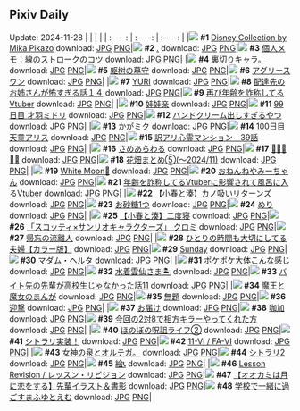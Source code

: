 ## Pixiv Daily
Update: 2024-11-28
|      |      |      |
| :----: | :----: | :----: |
|![](https://pixiv.microyu.workers.dev/c/240x480/img-master/img/2024/11/26/00/00/52/124635058_p0_master1200.jpg) **#1** [Disney Collection by Mika Pikazo](https://www.pixiv.net/artworks/124635058) download: [JPG](https://pixiv.microyu.workers.dev/img-original/img/2024/11/26/00/00/52/124635058_p0.jpg) [PNG](https://pixiv.microyu.workers.dev/img-original/img/2024/11/26/00/00/52/124635058_p0.png)|![](https://pixiv.microyu.workers.dev/c/240x480/img-master/img/2024/11/26/00/00/20/124634937_p0_master1200.jpg) **#2** [.](https://www.pixiv.net/artworks/124634937) download: [JPG](https://pixiv.microyu.workers.dev/img-original/img/2024/11/26/00/00/20/124634937_p0.jpg) [PNG](https://pixiv.microyu.workers.dev/img-original/img/2024/11/26/00/00/20/124634937_p0.png)|![](https://pixiv.microyu.workers.dev/c/240x480/img-master/img/2024/11/26/06/00/06/124640922_p0_master1200.jpg) **#3** [個人メモ：線のストロークのコツ](https://www.pixiv.net/artworks/124640922) download: [JPG](https://pixiv.microyu.workers.dev/img-original/img/2024/11/26/06/00/06/124640922_p0.jpg) [PNG](https://pixiv.microyu.workers.dev/img-original/img/2024/11/26/06/00/06/124640922_p0.png)|
|![](https://pixiv.microyu.workers.dev/c/240x480/img-master/img/2024/11/28/00/35/12/124669748_p0_master1200.jpg) **#4** [裏切りキャラ。](https://www.pixiv.net/artworks/124669748) download: [JPG](https://pixiv.microyu.workers.dev/img-original/img/2024/11/28/00/35/12/124669748_p0.jpg) [PNG](https://pixiv.microyu.workers.dev/img-original/img/2024/11/28/00/35/12/124669748_p0.png)|![](https://pixiv.microyu.workers.dev/c/240x480/img-master/img/2024/11/26/03/22/38/124639430_p0_master1200.jpg) **#5** [躯树の墓守](https://www.pixiv.net/artworks/124639430) download: [JPG](https://pixiv.microyu.workers.dev/img-original/img/2024/11/26/03/22/38/124639430_p0.jpg) [PNG](https://pixiv.microyu.workers.dev/img-original/img/2024/11/26/03/22/38/124639430_p0.png)|![](https://pixiv.microyu.workers.dev/c/240x480/img-master/img/2024/11/26/21/55/02/124658333_p0_master1200.jpg) **#6** [アグリースワン](https://www.pixiv.net/artworks/124658333) download: [JPG](https://pixiv.microyu.workers.dev/img-original/img/2024/11/26/21/55/02/124658333_p0.jpg) [PNG](https://pixiv.microyu.workers.dev/img-original/img/2024/11/26/21/55/02/124658333_p0.png)|
|![](https://pixiv.microyu.workers.dev/c/240x480/img-master/img/2024/11/26/15/20/21/124648531_p0_master1200.jpg) **#7** [YURI](https://www.pixiv.net/artworks/124648531) download: [JPG](https://pixiv.microyu.workers.dev/img-original/img/2024/11/26/15/20/21/124648531_p0.jpg) [PNG](https://pixiv.microyu.workers.dev/img-original/img/2024/11/26/15/20/21/124648531_p0.png)|![](https://pixiv.microyu.workers.dev/c/240x480/img-master/img/2024/11/27/10/11/40/124672355_p0_master1200.jpg) **#8** [配達先のお姉さんが怖すぎる話１４](https://www.pixiv.net/artworks/124672355) download: [JPG](https://pixiv.microyu.workers.dev/img-original/img/2024/11/27/10/11/40/124672355_p0.jpg) [PNG](https://pixiv.microyu.workers.dev/img-original/img/2024/11/27/10/11/40/124672355_p0.png)|![](https://pixiv.microyu.workers.dev/c/240x480/img-master/img/2024/11/26/21/14/03/124657029_p0_master1200.jpg) **#9** [再び年齢を詐称してるVtuber](https://www.pixiv.net/artworks/124657029) download: [JPG](https://pixiv.microyu.workers.dev/img-original/img/2024/11/26/21/14/03/124657029_p0.jpg) [PNG](https://pixiv.microyu.workers.dev/img-original/img/2024/11/26/21/14/03/124657029_p0.png)|
|![](https://pixiv.microyu.workers.dev/c/240x480/img-master/img/2024/11/26/15/57/21/124649086_p0_master1200.jpg) **#10** [娃娃亲](https://www.pixiv.net/artworks/124649086) download: [JPG](https://pixiv.microyu.workers.dev/img-original/img/2024/11/26/15/57/21/124649086_p0.jpg) [PNG](https://pixiv.microyu.workers.dev/img-original/img/2024/11/26/15/57/21/124649086_p0.png)|![](https://pixiv.microyu.workers.dev/c/240x480/img-master/img/2024/11/26/00/00/13/124634908_p0_master1200.jpg) **#11** [99日目 才羽ミドリ](https://www.pixiv.net/artworks/124634908) download: [JPG](https://pixiv.microyu.workers.dev/img-original/img/2024/11/26/00/00/13/124634908_p0.jpg) [PNG](https://pixiv.microyu.workers.dev/img-original/img/2024/11/26/00/00/13/124634908_p0.png)|![](https://pixiv.microyu.workers.dev/c/240x480/img-master/img/2024/11/26/00/34/24/124636295_p0_master1200.jpg) **#12** [ハンドクリーム出しすぎるやつ](https://www.pixiv.net/artworks/124636295) download: [JPG](https://pixiv.microyu.workers.dev/img-original/img/2024/11/26/00/34/24/124636295_p0.jpg) [PNG](https://pixiv.microyu.workers.dev/img-original/img/2024/11/26/00/34/24/124636295_p0.png)|
|![](https://pixiv.microyu.workers.dev/c/240x480/img-master/img/2024/11/26/00/03/18/124635262_p0_master1200.jpg) **#13** [かがミク](https://www.pixiv.net/artworks/124635262) download: [JPG](https://pixiv.microyu.workers.dev/img-original/img/2024/11/26/00/03/18/124635262_p0.jpg) [PNG](https://pixiv.microyu.workers.dev/img-original/img/2024/11/26/00/03/18/124635262_p0.png)|![](https://pixiv.microyu.workers.dev/c/240x480/img-master/img/2024/11/27/00/00/42/124662903_p0_master1200.jpg) **#14** [100日目 天童アリス](https://www.pixiv.net/artworks/124662903) download: [JPG](https://pixiv.microyu.workers.dev/img-original/img/2024/11/27/00/00/42/124662903_p0.jpg) [PNG](https://pixiv.microyu.workers.dev/img-original/img/2024/11/27/00/00/42/124662903_p0.png)|![](https://pixiv.microyu.workers.dev/c/240x480/img-master/img/2024/11/26/15/57/19/124649084_p0_master1200.jpg) **#15** [訳アリ心霊マンション　39話](https://www.pixiv.net/artworks/124649084) download: [JPG](https://pixiv.microyu.workers.dev/img-original/img/2024/11/26/15/57/19/124649084_p0.jpg) [PNG](https://pixiv.microyu.workers.dev/img-original/img/2024/11/26/15/57/19/124649084_p0.png)|
|![](https://pixiv.microyu.workers.dev/c/240x480/img-master/img/2024/11/26/10/53/02/124644503_p0_master1200.jpg) **#16** [さめあらわる](https://www.pixiv.net/artworks/124644503) download: [JPG](https://pixiv.microyu.workers.dev/img-original/img/2024/11/26/10/53/02/124644503_p0.jpg) [PNG](https://pixiv.microyu.workers.dev/img-original/img/2024/11/26/10/53/02/124644503_p0.png)|![](https://pixiv.microyu.workers.dev/c/240x480/img-master/img/2024/11/26/12/44/27/124646158_p0_master1200.jpg) **#17** [🌼🌸🐰🌸🌼](https://www.pixiv.net/artworks/124646158) download: [JPG](https://pixiv.microyu.workers.dev/img-original/img/2024/11/26/12/44/27/124646158_p0.jpg) [PNG](https://pixiv.microyu.workers.dev/img-original/img/2024/11/26/12/44/27/124646158_p0.png)|![](https://pixiv.microyu.workers.dev/c/240x480/img-master/img/2024/11/26/04/03/34/124639895_p0_master1200.jpg) **#18** [花畑まとめ⑤(〜2024/11)](https://www.pixiv.net/artworks/124639895) download: [JPG](https://pixiv.microyu.workers.dev/img-original/img/2024/11/26/04/03/34/124639895_p0.jpg) [PNG](https://pixiv.microyu.workers.dev/img-original/img/2024/11/26/04/03/34/124639895_p0.png)|
|![](https://pixiv.microyu.workers.dev/c/240x480/img-master/img/2024/11/27/00/00/30/124662863_p0_master1200.jpg) **#19** [White Moon🌙](https://www.pixiv.net/artworks/124662863) download: [JPG](https://pixiv.microyu.workers.dev/img-original/img/2024/11/27/00/00/30/124662863_p0.jpg) [PNG](https://pixiv.microyu.workers.dev/img-original/img/2024/11/27/00/00/30/124662863_p0.png)|![](https://pixiv.microyu.workers.dev/c/240x480/img-master/img/2024/11/26/23/04/49/124660804_p0_master1200.jpg) **#20** [おねんねやみーちゃん](https://www.pixiv.net/artworks/124660804) download: [JPG](https://pixiv.microyu.workers.dev/img-original/img/2024/11/26/23/04/49/124660804_p0.jpg) [PNG](https://pixiv.microyu.workers.dev/img-original/img/2024/11/26/23/04/49/124660804_p0.png)|![](https://pixiv.microyu.workers.dev/c/240x480/img-master/img/2024/11/27/20/48/14/124684324_p0_master1200.jpg) **#21** [年齢を詐称してるVtuberに影響されて風呂に入るVtuber](https://www.pixiv.net/artworks/124684324) download: [JPG](https://pixiv.microyu.workers.dev/img-original/img/2024/11/27/20/48/14/124684324_p0.jpg) [PNG](https://pixiv.microyu.workers.dev/img-original/img/2024/11/27/20/48/14/124684324_p0.png)|
|![](https://pixiv.microyu.workers.dev/c/240x480/img-master/img/2024/11/26/22/11/58/124658996_p0_master1200.jpg) **#22** [【小春と湊】カノ吸いリターンズ](https://www.pixiv.net/artworks/124658996) download: [JPG](https://pixiv.microyu.workers.dev/img-original/img/2024/11/26/22/11/58/124658996_p0.jpg) [PNG](https://pixiv.microyu.workers.dev/img-original/img/2024/11/26/22/11/58/124658996_p0.png)|![](https://pixiv.microyu.workers.dev/c/240x480/img-master/img/2024/11/26/20/13/29/124655118_p0_master1200.jpg) **#23** [お砂糖1つ](https://www.pixiv.net/artworks/124655118) download: [JPG](https://pixiv.microyu.workers.dev/img-original/img/2024/11/26/20/13/29/124655118_p0.jpg) [PNG](https://pixiv.microyu.workers.dev/img-original/img/2024/11/26/20/13/29/124655118_p0.png)|![](https://pixiv.microyu.workers.dev/c/240x480/img-master/img/2024/11/27/12/18/10/124674184_p0_master1200.jpg) **#24** [めり](https://www.pixiv.net/artworks/124674184) download: [JPG](https://pixiv.microyu.workers.dev/img-original/img/2024/11/27/12/18/10/124674184_p0.jpg) [PNG](https://pixiv.microyu.workers.dev/img-original/img/2024/11/27/12/18/10/124674184_p0.png)|
|![](https://pixiv.microyu.workers.dev/c/240x480/img-master/img/2024/11/26/22/13/31/124659055_p0_master1200.jpg) **#25** [【小春と湊】二度寝](https://www.pixiv.net/artworks/124659055) download: [JPG](https://pixiv.microyu.workers.dev/img-original/img/2024/11/26/22/13/31/124659055_p0.jpg) [PNG](https://pixiv.microyu.workers.dev/img-original/img/2024/11/26/22/13/31/124659055_p0.png)|![](https://pixiv.microyu.workers.dev/c/240x480/img-master/img/2024/11/27/00/00/12/124662771_p0_master1200.jpg) **#26** [「スコッティ×サンリオキャラクターズ」 クロミ](https://www.pixiv.net/artworks/124662771) download: [JPG](https://pixiv.microyu.workers.dev/img-original/img/2024/11/27/00/00/12/124662771_p0.jpg) [PNG](https://pixiv.microyu.workers.dev/img-original/img/2024/11/27/00/00/12/124662771_p0.png)|![](https://pixiv.microyu.workers.dev/c/240x480/img-master/img/2024/11/27/00/00/18/124662805_p0_master1200.jpg) **#27** [帰忘の流離人](https://www.pixiv.net/artworks/124662805) download: [JPG](https://pixiv.microyu.workers.dev/img-original/img/2024/11/27/00/00/18/124662805_p0.jpg) [PNG](https://pixiv.microyu.workers.dev/img-original/img/2024/11/27/00/00/18/124662805_p0.png)|
|![](https://pixiv.microyu.workers.dev/c/240x480/img-master/img/2024/11/26/00/00/40/124635026_p0_master1200.jpg) **#28** [ひとりの時間も大切にしてる夫婦【カラー版】](https://www.pixiv.net/artworks/124635026) download: [JPG](https://pixiv.microyu.workers.dev/img-original/img/2024/11/26/00/00/40/124635026_p0.jpg) [PNG](https://pixiv.microyu.workers.dev/img-original/img/2024/11/26/00/00/40/124635026_p0.png)|![](https://pixiv.microyu.workers.dev/c/240x480/img-master/img/2024/11/26/13/51/01/124647120_p0_master1200.jpg) **#29** [Sunday](https://www.pixiv.net/artworks/124647120) download: [JPG](https://pixiv.microyu.workers.dev/img-original/img/2024/11/26/13/51/01/124647120_p0.jpg) [PNG](https://pixiv.microyu.workers.dev/img-original/img/2024/11/26/13/51/01/124647120_p0.png)|![](https://pixiv.microyu.workers.dev/c/240x480/img-master/img/2024/11/26/01/55/53/124634896_p0_master1200.jpg) **#30** [マダム・ヘルタ](https://www.pixiv.net/artworks/124634896) download: [JPG](https://pixiv.microyu.workers.dev/img-original/img/2024/11/26/01/55/53/124634896_p0.jpg) [PNG](https://pixiv.microyu.workers.dev/img-original/img/2024/11/26/01/55/53/124634896_p0.png)|
|![](https://pixiv.microyu.workers.dev/c/240x480/img-master/img/2024/11/27/02/50/39/124667179_p0_master1200.jpg) **#31** [ポケポケ大体こんな感じ](https://www.pixiv.net/artworks/124667179) download: [JPG](https://pixiv.microyu.workers.dev/img-original/img/2024/11/27/02/50/39/124667179_p0.jpg) [PNG](https://pixiv.microyu.workers.dev/img-original/img/2024/11/27/02/50/39/124667179_p0.png)|![](https://pixiv.microyu.workers.dev/c/240x480/img-master/img/2024/11/26/20/40/58/124655936_p0_master1200.jpg) **#32** [水着雲仙さま🏝️](https://www.pixiv.net/artworks/124655936) download: [JPG](https://pixiv.microyu.workers.dev/img-original/img/2024/11/26/20/40/58/124655936_p0.jpg) [PNG](https://pixiv.microyu.workers.dev/img-original/img/2024/11/26/20/40/58/124655936_p0.png)|![](https://pixiv.microyu.workers.dev/c/240x480/img-master/img/2024/11/27/02/36/13/124666961_p0_master1200.jpg) **#33** [バイト先の先輩が高校生じゃなかった話11](https://www.pixiv.net/artworks/124666961) download: [JPG](https://pixiv.microyu.workers.dev/img-original/img/2024/11/27/02/36/13/124666961_p0.jpg) [PNG](https://pixiv.microyu.workers.dev/img-original/img/2024/11/27/02/36/13/124666961_p0.png)|
|![](https://pixiv.microyu.workers.dev/c/240x480/img-master/img/2024/11/26/23/54/20/124662475_p0_master1200.jpg) **#34** [魔王と魔女のまんが](https://www.pixiv.net/artworks/124662475) download: [JPG](https://pixiv.microyu.workers.dev/img-original/img/2024/11/26/23/54/20/124662475_p0.jpg) [PNG](https://pixiv.microyu.workers.dev/img-original/img/2024/11/26/23/54/20/124662475_p0.png)|![](https://pixiv.microyu.workers.dev/c/240x480/img-master/img/2024/11/26/18/00/09/124651484_p0_master1200.jpg) **#35** [無題](https://www.pixiv.net/artworks/124651484) download: [JPG](https://pixiv.microyu.workers.dev/img-original/img/2024/11/26/18/00/09/124651484_p0.jpg) [PNG](https://pixiv.microyu.workers.dev/img-original/img/2024/11/26/18/00/09/124651484_p0.png)|![](https://pixiv.microyu.workers.dev/c/240x480/img-master/img/2024/11/26/16/18/47/124649512_p0_master1200.jpg) **#36** [迎撃](https://www.pixiv.net/artworks/124649512) download: [JPG](https://pixiv.microyu.workers.dev/img-original/img/2024/11/26/16/18/47/124649512_p0.jpg) [PNG](https://pixiv.microyu.workers.dev/img-original/img/2024/11/26/16/18/47/124649512_p0.png)|
|![](https://pixiv.microyu.workers.dev/c/240x480/img-master/img/2024/11/27/12/17/01/124674174_p0_master1200.jpg) **#37** [お届け](https://www.pixiv.net/artworks/124674174) download: [JPG](https://pixiv.microyu.workers.dev/img-original/img/2024/11/27/12/17/01/124674174_p0.jpg) [PNG](https://pixiv.microyu.workers.dev/img-original/img/2024/11/27/12/17/01/124674174_p0.png)|![](https://pixiv.microyu.workers.dev/c/240x480/img-master/img/2024/11/26/17/10/30/124650483_p0_master1200.jpg) **#38** [咖加](https://www.pixiv.net/artworks/124650483) download: [JPG](https://pixiv.microyu.workers.dev/img-original/img/2024/11/26/17/10/30/124650483_p0.jpg) [PNG](https://pixiv.microyu.workers.dev/img-original/img/2024/11/26/17/10/30/124650483_p0.png)|![](https://pixiv.microyu.workers.dev/c/240x480/img-master/img/2024/11/26/07/24/08/124641929_p0_master1200.jpg) **#39** [今回の2対8で相方キラーやってくれた方](https://www.pixiv.net/artworks/124641929) download: [JPG](https://pixiv.microyu.workers.dev/img-original/img/2024/11/26/07/24/08/124641929_p0.jpg) [PNG](https://pixiv.microyu.workers.dev/img-original/img/2024/11/26/07/24/08/124641929_p0.png)|
|![](https://pixiv.microyu.workers.dev/c/240x480/img-master/img/2024/11/26/00/02/17/124635207_p0_master1200.jpg) **#40** [ほのぼの呪詛ライフ②](https://www.pixiv.net/artworks/124635207) download: [JPG](https://pixiv.microyu.workers.dev/img-original/img/2024/11/26/00/02/17/124635207_p0.jpg) [PNG](https://pixiv.microyu.workers.dev/img-original/img/2024/11/26/00/02/17/124635207_p0.png)|![](https://pixiv.microyu.workers.dev/c/240x480/img-master/img/2024/11/27/01/08/44/124665328_p0_master1200.jpg) **#41** [シトラリ実装！](https://www.pixiv.net/artworks/124665328) download: [JPG](https://pixiv.microyu.workers.dev/img-original/img/2024/11/27/01/08/44/124665328_p0.jpg) [PNG](https://pixiv.microyu.workers.dev/img-original/img/2024/11/27/01/08/44/124665328_p0.png)|![](https://pixiv.microyu.workers.dev/c/240x480/img-master/img/2024/11/26/01/00/01/124636952_p0_master1200.jpg) **#42** [11-Ⅵ / FA-Ⅵ](https://www.pixiv.net/artworks/124636952) download: [JPG](https://pixiv.microyu.workers.dev/img-original/img/2024/11/26/01/00/01/124636952_p0.jpg) [PNG](https://pixiv.microyu.workers.dev/img-original/img/2024/11/26/01/00/01/124636952_p0.png)|
|![](https://pixiv.microyu.workers.dev/c/240x480/img-master/img/2024/11/27/04/35/52/124666468_p0_master1200.jpg) **#43** [女神の泉とオルテガ。](https://www.pixiv.net/artworks/124666468) download: [JPG](https://pixiv.microyu.workers.dev/img-original/img/2024/11/27/04/35/52/124666468_p0.jpg) [PNG](https://pixiv.microyu.workers.dev/img-original/img/2024/11/27/04/35/52/124666468_p0.png)|![](https://pixiv.microyu.workers.dev/c/240x480/img-master/img/2024/11/26/00/07/08/124635422_p0_master1200.jpg) **#44** [シトラリ2](https://www.pixiv.net/artworks/124635422) download: [JPG](https://pixiv.microyu.workers.dev/img-original/img/2024/11/26/00/07/08/124635422_p0.jpg) [PNG](https://pixiv.microyu.workers.dev/img-original/img/2024/11/26/00/07/08/124635422_p0.png)|![](https://pixiv.microyu.workers.dev/c/240x480/img-master/img/2024/11/26/23/25/04/124661491_p0_master1200.jpg) **#45** [絵📞](https://www.pixiv.net/artworks/124661491) download: [JPG](https://pixiv.microyu.workers.dev/img-original/img/2024/11/26/23/25/04/124661491_p0.jpg) [PNG](https://pixiv.microyu.workers.dev/img-original/img/2024/11/26/23/25/04/124661491_p0.png)|
|![](https://pixiv.microyu.workers.dev/c/240x480/img-master/img/2024/11/26/09/13/47/124643310_p0_master1200.jpg) **#46** [Lesson Revision / レッスン・リビジョン](https://www.pixiv.net/artworks/124643310) download: [JPG](https://pixiv.microyu.workers.dev/img-original/img/2024/11/26/09/13/47/124643310_p0.jpg) [PNG](https://pixiv.microyu.workers.dev/img-original/img/2024/11/26/09/13/47/124643310_p0.png)|![](https://pixiv.microyu.workers.dev/c/240x480/img-master/img/2024/11/26/12/52/59/124646279_p0_master1200.jpg) **#47** [【オオカミは月に恋をする】先輩イラスト＆書影](https://www.pixiv.net/artworks/124646279) download: [JPG](https://pixiv.microyu.workers.dev/img-original/img/2024/11/26/12/52/59/124646279_p0.jpg) [PNG](https://pixiv.microyu.workers.dev/img-original/img/2024/11/26/12/52/59/124646279_p0.png)|![](https://pixiv.microyu.workers.dev/c/240x480/img-master/img/2024/11/26/19/44/08/124654230_p0_master1200.jpg) **#48** [学校で一緒に過ごすまふゆとえむ](https://www.pixiv.net/artworks/124654230) download: [JPG](https://pixiv.microyu.workers.dev/img-original/img/2024/11/26/19/44/08/124654230_p0.jpg) [PNG](https://pixiv.microyu.workers.dev/img-original/img/2024/11/26/19/44/08/124654230_p0.png)|
